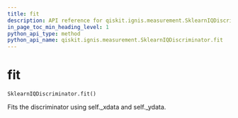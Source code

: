 ```yaml
---
title: fit
description: API reference for qiskit.ignis.measurement.SklearnIQDiscriminator.fit
in_page_toc_min_heading_level: 1
python_api_type: method
python_api_name: qiskit.ignis.measurement.SklearnIQDiscriminator.fit
---
```


# fit

<span id="qiskit.ignis.measurement.SklearnIQDiscriminator.fit" />

`SklearnIQDiscriminator.fit()`

Fits the discriminator using self.\_xdata and self.\_ydata.

